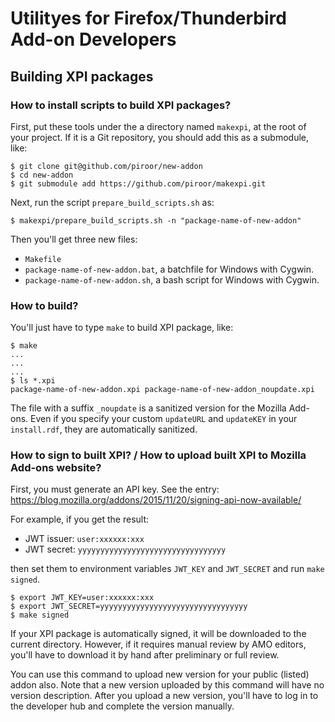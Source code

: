 # Utilityes for Firefox/Thunderbird Add-on Developers

## Building XPI packages

### How to install scripts to build XPI packages?

First, put these tools under the a directory named `makexpi`, at the root of your project.
If it is a Git repository, you should add this as a submodule, like:

    $ git clone git@github.com/piroor/new-addon
    $ cd new-addon
    $ git submodule add https://github.com/piroor/makexpi.git

Next, run the script `prepare_build_scripts.sh` as:

    $ makexpi/prepare_build_scripts.sh -n "package-name-of-new-addon"

Then you'll get three new files:

 * `Makefile`
 * `package-name-of-new-addon.bat`, a batchfile for Windows with Cygwin.
 * `package-name-of-new-addon.sh`, a bash script for Windows with Cygwin.

### How to build?

You'll just have to type `make` to build XPI package, like:

    $ make
    ...
    ...
    ...
    $ ls *.xpi
    package-name-of-new-addon.xpi package-name-of-new-addon_noupdate.xpi

The file with a suffix `_noupdate` is a sanitized version for the Mozilla Add-ons.
Even if you specify your custom `updateURL` and `updateKEY` in your `install.rdf`, they are automatically sanitized.

### How to sign to built XPI? / How to upload built XPI to Mozilla Add-ons website?

First, you must generate an API key.
See the entry: https://blog.mozilla.org/addons/2015/11/20/signing-api-now-available/

For example, if you get the result:

 * JWT issuer: `user:xxxxxx:xxx`
 * JWT secret: `yyyyyyyyyyyyyyyyyyyyyyyyyyyyyyyyy`

then set them to environment variables `JWT_KEY` and `JWT_SECRET` and run `make signed`.

    $ export JWT_KEY=user:xxxxxx:xxx
    $ export JWT_SECRET=yyyyyyyyyyyyyyyyyyyyyyyyyyyyyyyyy
    $ make signed

If your XPI package is automatically signed, it will be downloaded to the current directory.
However, if it requires manual review by AMO editors, you'll have to download it by hand after preliminary or full review.

You can use this command to upload new version for your public (listed) addon also.
Note that a new version uploaded by this command will have no version description.
After you upload a new version, you'll have to log in to the developer hub and complete the version manually.
